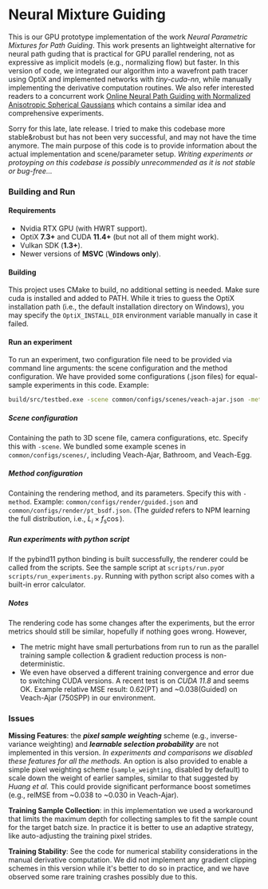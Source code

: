 # Neural Mixture Guiding 

This is our GPU prototype implementation of the work *Neural Parametric Mixtures for Path Guiding*. This work presents an lightweight alternative for neural path guding that is practical for GPU parallel rendering, not as expressive as implicit models (e.g., normalizing flow) but faster. In this version of code, we integrated our algorithm into a wavefront path tracer using OptiX and implemented networks with *tiny-cuda-nn*, while manually implementing the derivative computation routines. We also refer interested readers to a concurrent work [Online Neural Path Guiding with Normalized Anisotropic Spherical Gaussians](https://dl.acm.org/doi/10.1145/3649310) which contains a similar idea and comprehensive experiments.

Sorry for this late, late release. I tried to make this codebase more stable&robust but has not been very successful, and may not have the time anymore. The main purpose of this code is to provide information about the actual implementation and scene/parameter setup. *Writing experiments or protoyping on this codebase is possibly unrecommended as it is not stable or bug-free...*  

### Building and Run

#### Requirements

- Nvidia RTX GPU (with HWRT support).
- OptiX **7.3+** and CUDA **11.4+** (but not all of them might work).
- Vulkan SDK (**1.3+**).  
- Newer versions of **MSVC** (**Windows only**).

#### Building

This project uses CMake to build, no additional setting is needed. Make sure cuda is installed and added to PATH. While it tries to guess the OptiX installation path (i.e., the default installation directory on Windows), you may specify the `OptiX_INSTALL_DIR` environment variable manually in case it failed.

#### Run an experiment

To run an experiment, two configuration file need to be provided via command line arguments: the scene configuration and the method configuration. We have provided some configurations (.json files) for equal-sample experiments in this code. Example: 

~~~bash
build/src/testbed.exe -scene common/configs/scenes/veach-ajar.json -method common/configs/render/guided.json
~~~

##### Scene configuration

Containing the path to 3D scene file, camera configurations, etc. Specify this with `-scene`. We bundled some example scenes in `common/configs/scenes/`, including Veach-Ajar, Bathroom, and Veach-Egg. 

##### Method configuration  

Containing the rendering method, and its parameters. Specify this with `-method`. Example: `common/configs/render/guided.json` and  `common/configs/render/pt_bsdf.json`. (The *guided* refers to NPM learning the full distribution, i.e., $L_i \times f_{\mathrm{s}}  \cos$).

##### Run experiments with python script

If the pybind11 python binding is built successfully, the renderer could be called from the scripts. See the sample script at `scripts/run.py`or  `scripts/run_experiments.py`. Running with python script also comes with a built-in error calculator.

##### Notes

The rendering code has some changes after the experiments, but the error metrics should still be similar, hopefully if nothing goes wrong. However,

- The metric might have small perturbations from run to run as the parallel training sample collection & gradient reduction process is non-deterministic.
- We even have observed a different training convergence and error due to switching CUDA versions. A recent test is on *CUDA 11.8* and seems OK. Example relative MSE result: 0.62(PT) and ~0.038(Guided) on Veach-Ajar (750SPP) in our environment. 

### Issues

**Missing Features**: the ***pixel sample weighting*** scheme (e.g., inverse-variance weighting) and ***learnable selection probability*** are not implemented in this version.  *In experiments and comparisons we disabled these features for all the methods.* An option is also provided to enable a simple pixel weighting scheme (`sample_weighting`, disabled by default) to scale down the weight of earlier samples, similar to that suggested by *Huang et al.* This could provide significant performance boost sometimes (e.g., relMSE from ~0.038 to ~0.030 in Veach-Ajar).

**Training Sample Collection**: in this implementation we used a workaround that limits the maximum depth for collecting samples to fit the sample count for the target batch size. In practice it is better to use an adaptive strategy, like auto-adjusting the training pixel strides.

**Training Stability**: See the code for numerical stability considerations in the manual derivative computation.  We did not implement any gradient clipping schemes in this version while it's better to do so in practice, and we have observed some rare training crashes possibly due to this.
